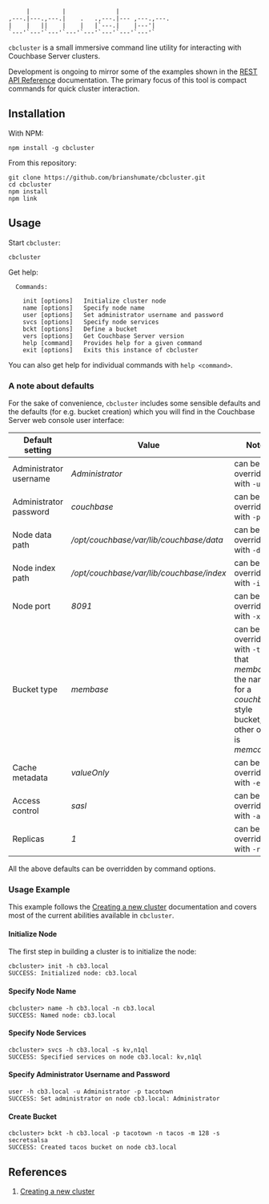 ```
     |         |              |
,---.|---.,---.|    .   .,---.|--- ,---.,---.
|    |   ||    |    |   |`---.|    |---'|
`---'`---'`---'`---'`---'`---'`---'`---'`
```

`cbcluster` is a small immersive command line utility for interacting with
Couchbase Server clusters.

Development is ongoing to mirror some of the examples shown in the
[REST API Reference](http://developer.couchbase.com/documentation/server/4.0/rest-api/rest-intro.html) documentation. The primary focus of this tool is
compact commands for quick cluster interaction.

## Installation

With NPM:

```
npm install -g cbcluster
```

From this repository:

```
git clone https://github.com/brianshumate/cbcluster.git
cd cbcluster
npm install
npm link
```

## Usage

Start `cbcluster`:

```
cbcluster
```

Get help:

```
  Commands:

    init [options]   Initialize cluster node
    name [options]   Specify node name
    user [options]   Set administrator username and password
    svcs [options]   Specify node services
    bckt [options]   Define a bucket
    vers [options]   Get Couchbase Server version
    help [command]   Provides help for a given command
    exit [options]   Exits this instance of cbcluster
```

You can also get help for individual commands with `help <command>`.

### A note about defaults

For the sake of convenience, `cbcluster` includes some sensible defaults
and the defaults (for e.g. bucket creation) which you will find in the
Couchbase Server web console user interface:

| Default setting        | Value           | Notes                       |
| ---------------------- | --------------- | ----------------------------| 
| Administrator username | *Administrator* | can be overridden with `-u` |
| Administrator password | *couchbase*     | can be overridden with `-p` |
| Node data path | */opt/couchbase/var/lib/couchbase/data* | can be overridden with `-d` |
| Node index path | */opt/couchbase/var/lib/couchbase/index* | can be overridden with `-i` |
| Node port | *8091* | can be overridden with `-x` |
| Bucket type | *membase* | can be overridden with `-t` note that *membase* is the name for a *couchbase* style bucket; the other option is *memcached* |
| Cache metadata | *valueOnly* | can be overridden with `-e` |
| Access control | *sasl* | can be overridden with `-a` |
| Replicas | *1* | can be overridden with `-r` |

All the above defaults can be overridden by command options.

### Usage Example

This example follows the [Creating a new cluster](http://developer.couchbase.com/documentation/server/4.0/rest-api/rest-node-provisioning.html) documentation and covers most of the current abilities available in
`cbcluster`.

#### Initialize Node

The first step in building a cluster is to initialize the node:

```
cbcluster> init -h cb3.local
SUCCESS: Initialized node: cb3.local
```

#### Specify Node Name

```
cbcluster> name -h cb3.local -n cb3.local
SUCCESS: Named node: cb3.local
```

#### Specify Node Services

```
cbcluster> svcs -h cb3.local -s kv,n1ql
SUCCESS: Specified services on node cb3.local: kv,n1ql
```

#### Specify Administrator Username and Password

```
user -h cb3.local -u Administrator -p tacotown
SUCCESS: Set administrator on node cb3.local: Administrator
```

#### Create Bucket

```
cbcluster> bckt -h cb3.local -p tacotown -n tacos -m 128 -s secretsalsa
SUCCESS: Created tacos bucket on node cb3.local
```

## References

1. [Creating a new cluster](http://developer.couchbase.com/documentation/server/4.0/rest-api/rest-node-provisioning.html)
